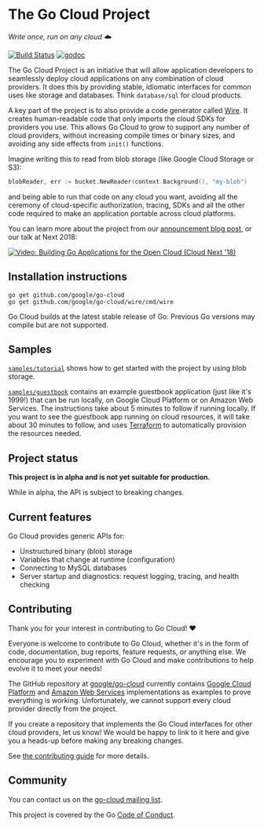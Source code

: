 # The Go Cloud Project
_Write once, run on any cloud ☁️_

[![Build Status](https://travis-ci.com/google/go-cloud.svg?branch=master)][travis]
[![godoc](https://godoc.org/github.com/google/go-cloud?status.svg)][godoc]

The Go Cloud Project is an initiative that will allow application developers to
seamlessly deploy cloud applications on any combination of cloud providers. It
does this by providing stable, idiomatic interfaces for common uses like storage
and databases. Think `database/sql` for cloud products.

A key part of the project is to also provide a code generator called
[Wire](https://github.com/google/go-cloud/blob/master/wire/README.md). It
creates human-readable code that only imports the cloud SDKs for providers you
use. This allows Go Cloud to grow to support any number of cloud providers,
without increasing compile times or binary sizes, and avoiding any side effects
from `init()` functions.

Imagine writing this to read from blob storage (like Google Cloud Storage or
S3):

```go
blobReader, err := bucket.NewReader(context.Background(), "my-blob")
```

and being able to run that code on any cloud you want, avoiding all the ceremony
of cloud-specific authorization, tracing, SDKs and all the other code required
to make an application portable across cloud platforms.

You can learn more about the project from our [announcement blog post][], or our
talk at Next 2018:

[![Video: Building Go Applications for the Open Cloud (Cloud Next '18)](https://img.youtube.com/vi/_2ZwhvIkgek/0.jpg)][video]

[announcement blog post]: https://blog.golang.org/go-cloud
[godoc]: https://godoc.org/github.com/google/go-cloud
[travis]: https://travis-ci.com/google/go-cloud
[video]: https://www.youtube.com/watch?v=_2ZwhvIkgek

## Installation instructions

```shell
go get github.com/google/go-cloud
go get github.com/google/go-cloud/wire/cmd/wire
```

Go Cloud builds at the latest stable release of Go. Previous Go versions may
compile but are not supported.

## Samples

[`samples/tutorial`][tutorial] shows how to get started with the project by
using blob storage.

[`samples/guestbook`][guestbook] contains an example guestbook application (just
like it's 1999!) that can be run locally, on Google Cloud Platform or on Amazon
Web Services. The instructions take about 5 minutes to follow if running
locally. If you want to see the guestbook app running on cloud resources, it
will take about 30 minutes to follow, and uses [Terraform](http://terraform.io)
to automatically provision the resources needed.

[tutorial]: https://github.com/google/go-cloud/tree/master/samples/tutorial
[guestbook]: https://github.com/google/go-cloud/tree/master/samples/guestbook

## Project status

**This project is in alpha and is not yet suitable for production.**

While in alpha, the API is subject to breaking changes.

## Current features

Go Cloud provides generic APIs for:
-   Unstructured binary (blob) storage
-   Variables that change at runtime (configuration)
-   Connecting to MySQL databases
-   Server startup and diagnostics: request logging, tracing, and health
    checking

## Contributing

Thank you for your interest in contributing to Go Cloud! :heart:

Everyone is welcome to contribute to Go Cloud, whether it's in the form of code,
documentation, bug reports, feature requests, or anything else. We encourage you
to experiment with Go Cloud and make contributions to help evolve it to meet
your needs!

The GitHub repository at [google/go-cloud][go-cloud] currently contains
[Google Cloud Platform][gcp] and [Amazon Web Services][aws] implementations as
examples to prove everything is working. Unfortunately, we cannot support every
cloud provider directly from the project.

If you create a repository that implements the Go Cloud interfaces for other
cloud providers, let us know!
We would be happy to link to it here and give you a heads-up before making any
breaking changes.

See [the contributing guide](./CONTRIBUTING.md) for more details.

[go-cloud]: https://github.com/google/go-cloud
[gcp]: http://cloud.google.com
[aws]: http://aws.amazon.com

## Community

You can contact us on the [go-cloud mailing list][].

This project is covered by the Go [Code of Conduct][].

[Code of Conduct]: ./CODE_OF_CONDUCT.md
[go-cloud mailing list]: https://groups.google.com/forum/#!forum/go-cloud

